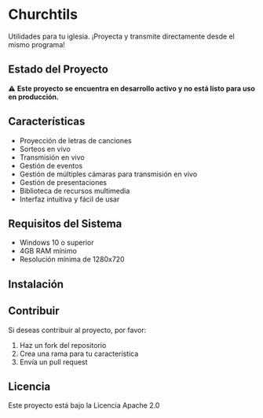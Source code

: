 # Churchtils

Utilidades para tu iglesia. ¡Proyecta y transmite directamente desde el mismo programa!

## Estado del Proyecto
⚠️ **Este proyecto se encuentra en desarrollo activo y no está listo para uso en producción.**

## Características
- Proyección de letras de canciones
- Sorteos en vivo
- Transmisión en vivo
- Gestión de eventos
- Gestión de múltiples cámaras para transmisión en vivo
- Gestión de presentaciones
- Biblioteca de recursos multimedia
- Interfaz intuitiva y fácil de usar

## Requisitos del Sistema
- Windows 10 o superior
- 4GB RAM mínimo
- Resolución mínima de 1280x720

## Instalación


## Contribuir
Si deseas contribuir al proyecto, por favor:
1. Haz un fork del repositorio
2. Crea una rama para tu característica
3. Envía un pull request

## Licencia
Este proyecto está bajo la Licencia Apache 2.0
